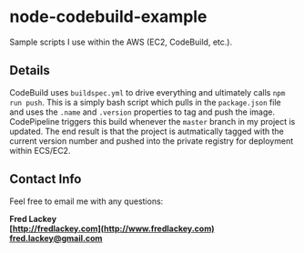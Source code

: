 # node-codebuild-example
Sample scripts I use within the AWS (EC2, CodeBuild, etc.).

## Details  
CodeBuild uses `buildspec.yml` to drive everything and ultimately calls `npm run push`.  This is a simply bash script which pulls in the `package.json` file and uses the `.name` and `.version` properties to tag and push the image.  CodePipeline triggers this build whenever the `master` branch in my project is updated.  The end result is that the project is autmatically tagged with the current version number and pushed into the private registry for deployment within ECS/EC2.

## Contact Info  
Feel free to email me with any questions:

**Fred Lackey**  
**[http://fredlackey.com](http://www.fredlackey.com)**  
**[fred.lackey@gmail.com](mailto:fred.lackey@gmail.com)**  

